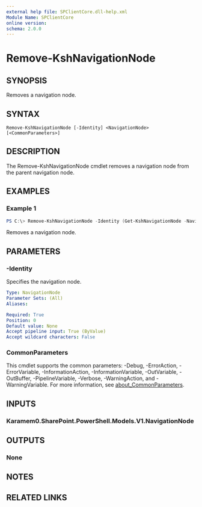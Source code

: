```yaml
---
external help file: SPClientCore.dll-help.xml
Module Name: SPClientCore
online version:
schema: 2.0.0
---
```


# Remove-KshNavigationNode

## SYNOPSIS
Removes a navigation node.

## SYNTAX

```
Remove-KshNavigationNode [-Identity] <NavigationNode> [<CommonParameters>]
```

## DESCRIPTION
The Remove-KshNavigationNode cmdlet removes a navigation node from the parent navigation node.

## EXAMPLES

### Example 1
```powershell
PS C:\> Remove-KshNavigationNode -Identity (Get-KshNavigationNode -NavigationNodeId 2001)
```

Removes a navigation node.

## PARAMETERS

### -Identity
Specifies the navigation node.

```yaml
Type: NavigationNode
Parameter Sets: (All)
Aliases:

Required: True
Position: 0
Default value: None
Accept pipeline input: True (ByValue)
Accept wildcard characters: False
```

### CommonParameters
This cmdlet supports the common parameters: -Debug, -ErrorAction, -ErrorVariable, -InformationAction, -InformationVariable, -OutVariable, -OutBuffer, -PipelineVariable, -Verbose, -WarningAction, and -WarningVariable. For more information, see [about_CommonParameters](http://go.microsoft.com/fwlink/?LinkID=113216).

## INPUTS

### Karamem0.SharePoint.PowerShell.Models.V1.NavigationNode

## OUTPUTS

### None

## NOTES

## RELATED LINKS
